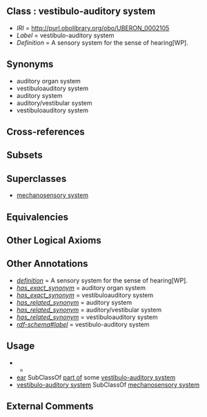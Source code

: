 
## Class : vestibulo-auditory system

 * *IRI* = http://purl.obolibrary.org/obo/UBERON_0002105
 * *Label* = vestibulo-auditory system
 * *Definition* = A sensory system for the sense of hearing[WP].

## Synonyms

 * auditory organ system
 * vestibuloauditory system
 * auditory system
 * auditory/vestibular system
 * vestibuloauditory system

## Cross-references


## Subsets


## Superclasses

 * [mechanosensory system](../../UBERON/37/UBERON_0007037.md)

## Equivalencies


## Other Logical Axioms


## Other Annotations

 * *[definition](../../IAO/15/IAO_0000115.md)* = A sensory system for the sense of hearing[WP].
 * *[has_exact_synonym](../../ym/oboInOwl#hasExactSynonym.md)* = auditory organ system
 * *[has_exact_synonym](../../ym/oboInOwl#hasExactSynonym.md)* = vestibuloauditory system
 * *[has_related_synonym](../../ym/oboInOwl#hasRelatedSynonym.md)* = auditory system
 * *[has_related_synonym](../../ym/oboInOwl#hasRelatedSynonym.md)* = auditory/vestibular system
 * *[has_related_synonym](../../ym/oboInOwl#hasRelatedSynonym.md)* = vestibuloauditory system
 * *[rdf-schema#label](../../el/rdf-schema#label.md)* = vestibulo-auditory system

## Usage

 * -
 * [ear](../../UBERON/90/UBERON_0001690.md) SubClassOf [part of](../../BFO/50/BFO_0000050.md) some [vestibulo-auditory system](../../UBERON/05/UBERON_0002105.md)
 * [vestibulo-auditory system](../../UBERON/05/UBERON_0002105.md) SubClassOf [mechanosensory system](../../UBERON/37/UBERON_0007037.md)

## External Comments

